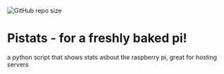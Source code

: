 ![GitHub repo size](https://img.shields.io/github/repo-size/wk2poor/pistats?label=Size) 
# Pistats - for a freshly baked pi!
a python script that shows stats asbout the raspberry pi, great for hosting servers
